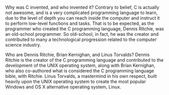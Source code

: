 Why was C invented, and who invented it?
Contrary to belief, C is actually not awesome, and is a very complicated programming language
to learn, due to the level of depth you can reach inside the computer and instruct it to
perform low-level functions and tasks. That is to be expected, as the programmer who created the
C programming language, Dennis Ritchie, was an old-school programmer. So old-school, in fact, he
was the creator and contributed to many a technological progression related to the computer science
industry.

Who are Dennis Ritchie, Brian Kernighan, and Linus Torvalds?
Dennis Ritchie is the creator of the C programming language and contributed to the development of the
UNIX operating system, along with Brian Kernighan, who also co-authored what is considered the C 
programming language bible, with Ritchie. Linus Torvalds, a mastermind in his own respect, built
heavily upon the UNIX operating system to create the most popular Windows and OS X alternative
operating system, Linux.
